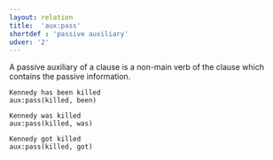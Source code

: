 ```yaml
---
layout: relation
title:  'aux:pass'
shortdef : 'passive auxiliary'
udver: '2'
---
```


A passive auxiliary of a clause is a non-main verb of the clause which
contains the passive information.

~~~ sdparse
Kennedy has been killed
aux:pass(killed, been)
~~~

~~~ sdparse
Kennedy was killed
aux:pass(killed, was)
~~~

~~~ sdparse
Kennedy got killed
aux:pass(killed, got)
~~~
<!-- Interlanguage links updated Pá kvě 14 11:08:52 CEST 2021 -->

